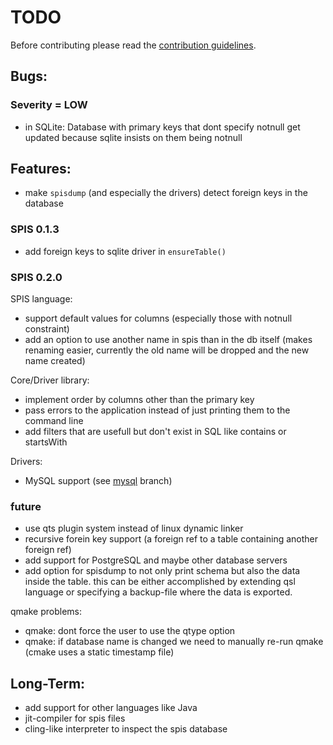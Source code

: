 # TODO

Before contributing please read the [contribution guidelines](./Contribution.md).

## Bugs:

### Severity = LOW

- in SQLite: Database with primary keys that dont specify notnull get updated because sqlite
  insists on them being notnull

## Features:

- make `spisdump` (and especially the drivers) detect foreign keys in the database

### SPIS 0.1.3

- add foreign keys to sqlite driver in `ensureTable()`

### SPIS 0.2.0

SPIS language:

- support default values for columns (especially those with notnull constraint)
- add an option to use another name in spis than in the db itself (makes renaming easier,
  currently the old name will be dropped and the new name created)

Core/Driver library:

- implement order by columns other than the primary key
- pass errors to the application instead of just printing them to the command line
- add filters that are usefull but don't exist in SQL like contains or startsWith

Drivers:

- MySQL support (see [mysql](https://github.com/msrd0/SPIS/tree/mysql) branch)

### future

- use qts plugin system instead of linux dynamic linker
- recursive forein key support (a foreign ref to a table containing another foreign ref)
- add support for PostgreSQL and maybe other database servers
- add option for spisdump to not only print schema but also the data inside the table. this can be either
  accomplished by extending qsl language or specifying a backup-file where the data is exported.

qmake problems:

- qmake: dont force the user to use the qtype option
- qmake: if database name is changed we need to manually re-run qmake (cmake uses a static timestamp file)

## Long-Term:

- add support for other languages like Java
- jit-compiler for spis files
- cling-like interpreter to inspect the spis database

